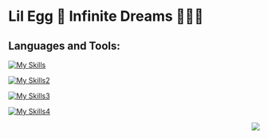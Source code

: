 # Lil Egg 🥚 Infinite Dreams 🌌💫✨

## Languages and Tools:


[![My Skills](https://skillicons.dev/icons?i=ableton,ae,au,aws,css,docker)](https://skillicons.dev)

[![My Skills2](https://skillicons.dev/icons?i=flask,git,heroku,html,ai,js)](https://skillicons.dev)

[![My Skills3](https://skillicons.dev/icons?i=ps,postgres,py,react,redux,sqlite)](https://skillicons.dev)

[![My Skills4](https://skillicons.dev/icons?i=express,nodejs,vscode,nginx,svg,mysql)](https://skillicons.dev)

<img src=https://user-images.githubusercontent.com/105745865/196010368-ead7fb34-8bcf-4589-9776-57e02d3925c9.gif align="right">

<!-- ![githubgif](https://user-images.githubusercontent.com/105745865/196010368-ead7fb34-8bcf-4589-9776-57e02d3925c9.gif) -->


